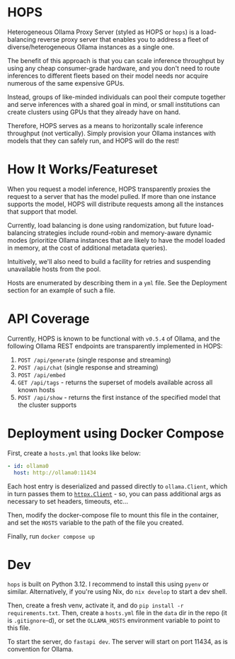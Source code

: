 # HOPS
Heterogeneous Ollama Proxy Server (styled as HOPS or `hops`) is a load-balancing reverse proxy server that enables you to address a fleet of diverse/heterogeneous Ollama instances as a single one. 

The benefit of this approach is that you can scale inference throughput by using any cheap consumer-grade hardware, and you don't need to route inferences to different fleets based on their model needs nor acquire numerous of the same expensive GPUs. 

Instead, groups of like-minded individuals can pool their compute together and serve inferences with a shared goal in mind, or small institutions can create clusters using GPUs that they already have on hand.

Therefore, HOPS serves as a means to horizontally scale inference throughput (not vertically). Simply provision your Ollama instances with models that they can safely run, and HOPS will do the rest!

# How It Works/Featureset

When you request a model inference, HOPS transparently proxies the request to a server that has the model pulled. If more than one instance supports the model, HOPS will distribute requests among all the instances that support that model.

Currently, load balancing is done using randomization, but future load-balancing strategies include round-robin and memory-aware dynamic modes (prioritize Ollama instances that are likely to have the model loaded in memory, at the cost of additional metadata queries). 

Intuitively, we'll also need to build a facility for retries and suspending unavailable hosts from the pool.

Hosts are enumerated by describing them in a `yml` file. See the Deployment section for an example of such a file.

# API Coverage

Currently, HOPS is known to be functional with `v0.5.4` of Ollama, and the following Ollama REST endpoints are transparently implemented in HOPS:
1. `POST /api/generate` (single response and streaming)
2. `POST /api/chat` (single response and streaming)
3. `POST /api/embed`
4. `GET /api/tags` - returns the superset of models available across all known hosts
5. `POST /api/show` - returns the first instance of the specified model that the cluster supports

# Deployment using Docker Compose
First, create a `hosts.yml` that looks like below:
```yaml
- id: ollama0
  host: http://ollama0:11434
```

Each host entry is deserialized and passed directly to `ollama.Client`, which in turn passes them to [`httpx.Client`](https://www.python-httpx.org/api/#client) - so, you can pass additional args as necessary to set headers, timeouts, etc... 

Then, modify the docker-compose file to mount this file in the container, and set the `HOSTS` variable to the path of the file you created.

Finally, run `docker compose up`

# Dev
`hops` is built on Python 3.12. I recommend to install this using `pyenv` or similar. Alternatively, if you're using Nix, do `nix develop` to start a dev shell.

Then, create a fresh venv, activate it, and do `pip install -r requirements.txt`. Then, create a `hosts.yml` file in the `data` dir in the repo (it is `.gitignore`-d), or set the `OLLAMA_HOSTS` environment variable to point to this file.

To start the server, do `fastapi dev`. The server will start on port 11434, as is convention for Ollama.